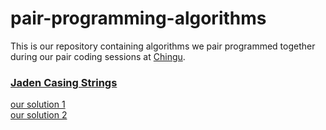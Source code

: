 # pair-programming-algorithms
This is our repository containing algorithms we pair programmed together during our pair coding sessions at [Chingu](https://chingu.io/). 

### [Jaden Casing Strings](https://www.codewars.com/kata/5390bac347d09b7da40006f6) <br>
[our solution 1](https://github.com/yumip/pair-programming-algorithms/blob/main/toJadenCase(solution1).js) <br>
[our solution 2](https://github.com/yumip/pair-programming-algorithms/blob/main/toJadenCase(solution2).js)
